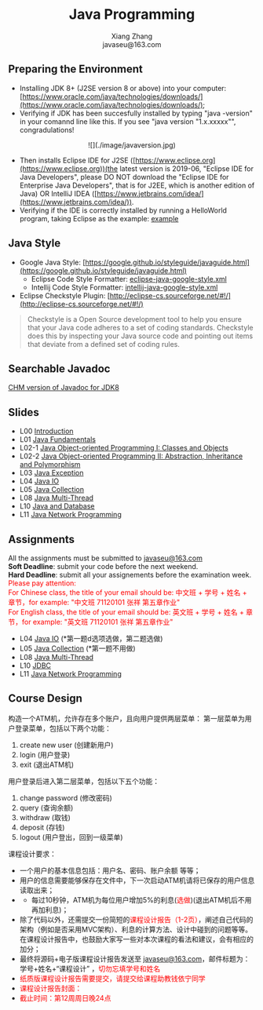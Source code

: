 # <center>  Java Programming</center>

<center> Xiang Zhang </center>
<center> javaseu@163.com</center>

## Preparing the Environment

- Installing JDK 8+ (J2SE version 8 or above) into your computer: [https://www.oracle.com/java/technologies/downloads/](https://www.oracle.com/java/technologies/downloads/);
- Verifying if JDK has been succesfully installed by typing "java -version" in your comannd line like this. If you see "java version "1.x.xxxxx"", congradulations!

<center> ![](./image/javaversion.jpg) </center>

- Then installs Eclipse IDE for J2SE ([https://www.eclipse.org](https://www.eclipse.org))(the latest version is 2019-06, "Eclipse IDE for Java Developers", please DO NOT download the "Eclipse IDE for Enterprise Java Developers", that is for J2EE, which is another edition of Java)  OR IntelliJ IDEA ([https://www.jetbrains.com/idea/](https://www.jetbrains.com/idea/)). 
- Verifying if the IDE is correctly installed by running a HelloWorld program, taking Eclipse as the example: [example](./example.html)
	

## Java Style

- Google Java Style: [https://google.github.io/styleguide/javaguide.html](https://google.github.io/styleguide/javaguide.html)
	- Eclipse Code Style Formatter: [eclipse-java-google-style.xml](./formatter/eclipse-java-google-style.xml "eclipse-java-google-style.xml")
	- Intellij Code Style Formatter: [intellij-java-google-style.xml](./formatter/intellij-java-google-style.xml "intellij-java-google-style.xml")
- Eclipse Checkstyle Plugin: [http://eclipse-cs.sourceforge.net/#!/](http://eclipse-cs.sourceforge.net/#!/)

	
> Checkstyle is a Open Source development tool to help you ensure that your Java code adheres to a set of coding standards. Checkstyle does this by inspecting your Java source code and pointing out items that deviate from a defined set of coding rules.

## Searchable Javadoc

[CHM version of Javadoc for JDK8](./resource/JDK8API.chm)




## Slides

- L00 [Introduction](./slides/L00_Introduction.pdf)
- L01 [Java Fundamentals](./slides/L01_Java_Fundamentals.pdf)
- L02-1 [Java Object-oriented Programming I: Classes and Objects](./slides/L02_1_Java_OO_I.pdf)
- L02-2 [Java Object-oriented Programming II: Abstraction, Inheritance and Polymorphism](./slides/L02_2_Java_OO_II.pdf)
- L03 [Java Exception](./slides/L03_Java_Exception.pdf)
- L04 [Java IO](./slides/L04_Java_IO.pdf)
- L05 [Java Collection](./slides/L05_Java_Collection.pdf)
- L08 [Java Multi-Thread](./slides/L08_Java_Multi_Thread.pdf)
- L10 [Java and Database](./slides/L10_JDBC.pdf)
- L11 [Java Network Programming](./slides/L11_Java_Network_Programming.pdf)

<!--
- L10 [Java and Database](./slides/L10_JDBC.pdf)
- L11 [Java Network Programming](./slides/L11_Java_Network_Programming.pdf)
- About Exam [Exam](./slides/exam.pdf)



- L06 [Java Generic Type](./slides/L06_Java_Generic_Type.pdf) (not included in the exam)
- L07 [Java User Interface](./slides/L07_Java_and_User_Interface.pdf) (not included in the exam)
- L08 [Java Multi-Thread](./slides/L08_Java_Multi_Thread.pdf)
- L09 [Java and XML](./slides/L09_Java_and_XML.pdf) (not included in the exam)
- L10 [Java and Database](./slides/L10_JDBC.pdf) (not included in the exam)
- L11 [Java Network Programming](./slides/L11_Java_Network_Programming.pdf)
-->

## Assignments

All the assignments must be submitted to javaseu@163.com<br>
**Soft Deadline**: submit your code before the next weekend. <br>
**Hard Deadline**: submit all your assignements before the examination week. <br>
<font color="red">Please pay attention: <br>
For Chinese class, the title of your email should be: 中文班 + 学号 + 姓名 + 章节，for example: "中文班 71120101 张祥 第五章作业"<br>
For English class, the title of your email should be: 英文班 + 学号 + 姓名 + 章节，for example: "英文班 71120101 张祥 第五章作业"</font>

- L04 [Java IO](./assignments/L04.pdf) (*第一题d选项选做，第二题选做) 
- L05 [Java Collection](./assignments/L05.pdf) (*第一题不用做) 
- L08 [Java Multi-Thread](./assignments/L08.pdf)
- L10 [JDBC](./assignments/L10.pdf)
- L11 [Java Network Programming](./assignments/L11.pdf) 
<!--
- L08 [Java Multi-Thread](./assignments/L08.pdf) (*第一题不用做) 
- L11 [Java Network Programming](./assignments/L11.pdf) 
-->



## Course Design


构造一个ATM机，允许存在多个账户，且向用户提供两层菜单：
第一层菜单为用户登录菜单，包括以下两个功能：

1. create new user (创建新用户)
2. login (用户登录)
3. exit (退出ATM机)

用户登录后进入第二层菜单，包括以下五个功能：

1. change password (修改密码)
2. query (查询余额)
3. withdraw (取钱)
4. deposit (存钱)
5. logout (用户登出，回到一级菜单)

课程设计要求：

- 一个用户的基本信息包括：用户名、密码、账户余额 等等；
- 用户的信息需要能够保存在文件中，下一次启动ATM机请将已保存的用户信息读取出来；
- * 每过10秒钟，ATM机为每位用户增加5%的利息(<font color="red">选做</font>)(退出ATM机后不用再加利息)；
- 除了代码以外，还需提交一份简短的<font color="red">课程设计报告（1-2页）</font>，阐述自己代码的架构（例如是否采用MVC架构）、利息的计算方法、设计中碰到的问题等等。在课程设计报告中，也鼓励大家写一些对本次课程的看法和建议，会有相应的加分；
- 最终将源码+电子版课程设计报告发送至 javaseu@163.com，邮件标题为：学号+姓名+“课程设计” ，<font color="red">切勿忘填学号和姓名</font>
- <font color="red">纸质版课程设计报告需要提交，请提交给课程助教钱依宁同学 </font>
- <font color="red">课程设计报告封面： </font>
- <font color="red">截止时间：第12周周日晚24点 </font>



<!--
- L04 [Java IO](./assignments/L04.pdf)
- L05 [Java Collection](./assignments/L05.pdf)
- L07 [Java UI](./assignments/L07.pdf)
- L08 [Java Multi-thread](./assignments/L08.pdf)
- L10 [Java and Database](./assignments/L10.pdf) 
- L11 [Java Network Programming](./assignments/L11.pdf)
-->



<!--
## Flipped Classroom

### Java Language

- 1. Java New Features  | Java新特性（从Java8至今）
- 2. Java Generic Type | Java泛型 
- 3. Java and Swing/SWT | Java和Swing/SWT 
- 4. Java Garbage Collection Algorithms | Java垃圾回收算法 
- 5. Java Reflection | Java反射机制 

### Java Project Development

- 6. Java Code Style and Javadoc  | Java代码规范和Javadoc 
- 7. Java Unit Test  | Java单元测试 
- 8. Debugging in Eclipse/IDEA  | 在Eclipse或IDEA中调试错误 
- 9. Maven: Java Project Management  | 使用Maven管理Java项目 
- 10. Github: Where People Build Software | Github：代码托管平台 
- 11. Java Profiling Tools | Java性能测试工具 ：

### Java and Data Processing

- 12. Handling XML/JSON/HTML in Java  | 通过Java对XML/JSON/HTML等进行数据处理 
- 13. Java Encoding/Decoding | Java多语言编码和解码 | 报告人： 报告时间：
- 14. Java Text Searching With Lucene/ElasticSearch | Java文本搜索 - Lucene/ElasticSearch 
- 15. Java and Graph Database | Java与图数据库 
- 16. Java Data Encryption and Decryption | Java数据加密与解密 
- 17. Java Data Compression and Decompression | Java数据压缩和解压缩 
- 18. Java and MapReduce | Java和MapReduce 

### Java and Design Pattern

- 19. Code Bad Smell | 代码异味 
- 20. Java Design Pattern : Using *Factory* Pattern as Example | Java设计模式：以工厂模式为例 


## Video Lectures

- [Java-W1-1](https://meeting.tencent.com/v2/cloud-record/share?id=23c6c323-60c9-4d0b-9d35-9494ef5a6c90&from=3 "") pass:TKvzol3s
- [Java-W2-1](https://meeting.tencent.com/v2/cloud-record/share?id=687951cc-b603-4c7f-9da9-27f4cffe1c02&from=3 "") pass:F2piXa66
- [Java-W2-2](https://meeting.tencent.com/v2/cloud-record/share?id=25cc2445-3801-4ca8-bab2-536c7b0d34fb&from=3 "") pass:DzvZg1sW
- [Java-W3-1](https://meeting.tencent.com/v2/cloud-record/share?id=6b29a549-d091-4eb3-8140-a2b1559db816&from=3 "") pass:U0NJt722
- [Java-W4-1](https://meeting.tencent.com/v2/cloud-record/share?id=5512a831-5038-47bb-b851-287757ca0b01&from=3 "") pass:8vYnfOP2
- [Java-W4-2](https://meeting.tencent.com/v2/cloud-record/share?id=9980c2cf-b191-4190-89d1-e6f02a8f966f&from=3 "") pass:T1J7g9X6
- [Java-W5-1](https://meeting.tencent.com/v2/cloud-record/share?id=f4d7774f-2964-4a6c-8c47-a049d19c27f2&from=3 "") pass:X99b
- [Java-W5-2](https://meeting.tencent.com/v2/cloud-record/share?id=3dd4f04a-82e0-4757-8d81-1d9631e2683c&from=3 "") pass:yFQn
- [Java-W7-1](https://meeting.tencent.com/v2/cloud-record/share?id=b4b6bcf0-59df-4b24-8eaa-9ec9c670e1e4&from=3"") pass:fg8k
- [Java-W7-2](https://meeting.tencent.com/v2/cloud-record/share?id=34d79d72-05f2-4988-b96d-a306f52d224e&from=3"") pass:aV8w
- [Java-W8-1](https://meeting.tencent.com/v2/cloud-record/share?id=dfc9e7fc-a5a4-445c-953e-3134279582ea&from=3"") pass:ZUGW
- [Java-W8-2](https://meeting.tencent.com/v2/cloud-record/share?id=97d9e377-e54b-4142-bc76-ed3a826a62a4&from=3"") pass:Pvf8
- [Java-W9-2](https://meeting.tencent.com/v2/cloud-record/share?id=7cd53d45-6618-49bb-b269-ac4694df74c2&from=3"") pass:2H4g
- [Java-W10-1](https://meeting.tencent.com/v2/cloud-record/share?id=08bccb3c-5b4b-41a3-aeb1-2c39a5afe02a&from=3"") pass:Vud7
- [Java-W10-2](https://meeting.tencent.com/v2/cloud-record/share?id=4b54db6a-851a-4958-afdb-3d9a584707cb&from=3"") pass:Jy2J
- [Java-W11-1](https://meeting.tencent.com/v2/cloud-record/share?id=6660d6d7-31a8-465f-a24a-b24dfeeb7fab&from=3"") pass:QSV6
- [Java-W11-2](https://meeting.tencent.com/v2/cloud-record/share?id=cddb81b0-2ed4-48d8-976a-bcff22c20fbe&from=3"") pass:cD5s
- [Java-W12-1](https://meeting.tencent.com/v2/cloud-record/share?id=a54ec768-b6a5-48dd-b88c-68c32f117ff8&from=3"") pass:7HeH
- [Java-W13-1](https://meeting.tencent.com/v2/cloud-record/share?id=1c42534f-0c09-4a40-bf70-3f0877597753&from=3"") pass:axFq
- [Java-W13-2](https://meeting.tencent.com/v2/cloud-record/share?id=1846ce02-9401-4e04-8047-3d5c40b00354&from=3"") pass:Ejaz
- [Java-W14-1](https://meeting.tencent.com/v2/cloud-record/share?id=8c1c8f8f-ac7e-4465-8296-15db5263a3eb&from=3"") pass:D2zs
- [Java-W14-2](https://meeting.tencent.com/v2/cloud-record/share?id=8d157768-b274-4eff-9760-26f850943119&from=3"") pass:ZXrU
- [Java-W15-1](https://meeting.tencent.com/v2/cloud-record/share?id=85d46b19-8693-4cf1-8d44-5792d5eecc04&from=3"") pass:bSMM
- [Java-W15-2](https://meeting.tencent.com/v2/cloud-record/share?id=c4a42639-f8cf-45e5-b092-5884d14ab5c2&from=3"") pass:xfzr
- [Java-W16-1](https://meeting.tencent.com/v2/cloud-record/share?id=2d6ca0fd-9960-4d70-a1cb-c1350ad18cbd&from=3"") pass:M2cJ
- [Java-W16-2](https://meeting.tencent.com/v2/cloud-record/share?id=e4426a33-716a-4a03-8370-356d03b21abb&from=3"") pass:8AzH






## Course Design (Not Mandatory)



> **Online banking** is an electronic payment system that enables customers of a financial institution to conduct financial transactions on a website operated by the institution, such as a retail bank, virtual bank, credit union or building society. Online banking is also referred as Internet banking, e-banking, virtual banking and by other terms. [Wikipedia](http://en.wikipedia.org/wiki/Online_banking)

A simulated online banking system is a client-server-database system, which enable users remotely (from a java client, with Swing or console UI) perform banking actions (on online banking server), such as deposit, withdrawl, query balance, loan (贷款) and repay (还款), and all the information should be stored in a database. The following image indicates the process of the simulated online banking system.

<center> ![](./image/architecture.png) </center>

### About User Account

There are two accounts for each user:

- Checking Account (similar to the notion of “活期存款”) (IR:0.15%)
- Saving Account (similar to the notion of "定期存款"), in which there could be three saving periods:
	- half-year (IR:2.0%)
	- one-year (IR:3.0%)
	- five-year (IR:4.5%) 

Users can deposit to their checking account or saving account with any possible saving period. "IR" refers to The Interest Rate of different deposit. 

### About Deposit and Withdrawl

User is allowed to deposit multiple items in saving account, for example, a $100 for a half-year deposit and another $200 for a one-year deposit. 

The amount of money that a user can withdrawl is no more than balance in his checking account. User may also transfer an item in his saving account to his checking account to increase the balance, which will meanwhile cause the loss of interest in a saving period.  

### About Loan and Repay

Users can apply for a loan. The Bank can approve or reject the loan application according to certain rules. And a loan must be paid off within 10 years, which means the annual payment is 10% of loan plus interest. Loan interest rate is 5%. 

Loan Rules:

- A user can apply for a loan only if there is more than 3 transactions (deposit, withdrawl or query) in the last year, which indicates that the user is still active;
- If eligible for a loan, a user can only apply for a loan not more than the highest total balance in his account (checking plus saving account);
- A user with loan must repay his loan annually with a minimum payment of 10% of loan plus interest. If the user doesn't repay in time, or the payment is less than the minimum, an automatic deduction will be perform on the balance of his accounts (first on checking account, then on saving account). In the case that the balance is not enough for annually payment,  both accounts will be freezed, and no further transaction (deposit, withdrawl or query) is allowed until the loan is entirely paid off.     

### Functions:

- A client-server mode should be used in this system;
- This system is a multi-user system;
- Multiple users are allowed to access the system at the same time; 
- A server daemon should response to concurrent user requests in a multi-thread manner;
- To login into the system, users have to provide their usernames and passwords,and the password should be safely stored;
- All information should stored in a database, which can be access by online banking server;

### Advanced Functions:

- A client UI based on Swing or other API;
- A statistical UI for the bank (on the server side, presenting the number of registed users, total deposit, total loans, etc);
- Encrypted data communication;
- Encoding information with UTF-8, which allows the usage of Chinese characters; 
- Any feature you can imagine! 

-->
